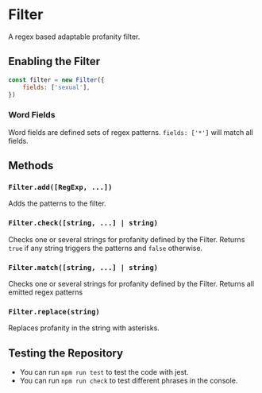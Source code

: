# Filter

A regex based adaptable profanity filter.

## Enabling the Filter

```js
const filter = new Filter({
    fields: ['sexual'],
})
```

### Word Fields

Word fields are defined sets of regex patterns. `fields: ['*']` will match all fields.

## Methods

### `Filter.add([RegExp, ...])`

Adds the patterns to the filter.

### `Filter.check([string, ...] | string)`

Checks one or several strings for profanity defined by the Filter. Returns `true` if any string triggers the patterns and `false` otherwise.

### `Filter.match([string, ...] | string)`

Checks one or several strings for profanity defined by the Filter. Returns all emitted regex patterns

### `Filter.replace(string)`

Replaces profanity in the string with asterisks.

## Testing the Repository

- You can run `npm run test` to test the code with jest.
- You can run `npm run check` to test different phrases in the console.
